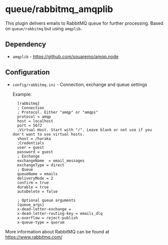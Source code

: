 queue/rabbitmq_amqplib
======================

This plugin delivers emails to RabbitMQ queue for further processing. Based on `queue/rabbitmq` but using `amqplib`.

Dependency
----------
* `amqplib` - https://github.com/squaremo/amqp.node

Configuration
-------------

* `config/rabbitmq.ini` - Connection, exchange and queue settings
    
    Example:

    
        [rabbitmq]
        ; Connection
		; Protocol. Either "amqp" or "amqps"
		protocol = amqp
		host = localhost
		port = 5672
		;Virtual Host. Start with "/". Leave blank or not use if you don't want to use virtual hosts.
		vhost = /haraka
		;Credentials
		user = guest
		password = guest
		; Exchange
		exchangeName  = email_messages
		exchangeType = direct
		; Queue
		queueName = emails
		deliveryMode = 2
		confirm = true
		durable = true
		autoDelete = false

        ; Optional queue arguments
        [queue_args]
        x-dead-letter-exchange =
        x-dead-letter-routing-key = emails_dlq
        x-overflow = reject-publish
        x-queue-type = quorum
    
 More information about RabbitMQ can be found at https://www.rabbitmq.com/
